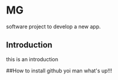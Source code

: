# MG
software project to develop a new app.

## Introduction
this is an introduction

##How to install github
yoi man  what's up!!!